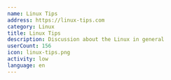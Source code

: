 ```yaml
---
name: Linux Tips
address: https://linux-tips.com
category: Linux
title: Linux Tips
description: Discussion about the Linux in general
userCount: 156
icon: linux-tips.png
activity: low
language: en
---
```

